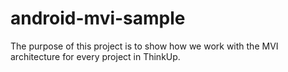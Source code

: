 # android-mvi-sample
The purpose of this project is to show how we work with the MVI architecture for every project in ThinkUp.
